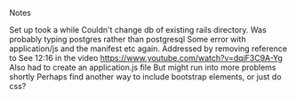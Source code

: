 Notes

Set up took a while
Couldn't change db of existing rails directory. Was probably typing postgres rather than postgresql
Some error with application/js and the manifest etc again. Addressed by removing reference to 
See 12:16 in the video https://www.youtube.com/watch?v=dqjF3C9A-Yg
Also had to create an application.js file
But might run into more problems shortly
Perhaps find another way to include bootstrap elements, or just do css?